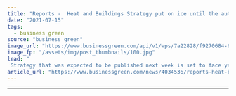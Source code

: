 ```yaml
---
title: "Reports -  Heat and Buildings Strategy put on ice until the autumn"
date: "2021-07-15"
tags: 
  - business green
source: "business green"
image_url: "https://www.businessgreen.com/api/v1/wps/7a22828/f9270684-6886-46e8-8d6f-6f4ccddb90c8/5/radiator-185x114.jpg"
image_fp: "/assets/img/post_thumbnails/100.jpg"
lead: "
 Strategy that was expected to be published next week is set to face yet more delays amid disagreements about costs, according to Sky News ..."
article_url: "https://www.businessgreen.com/news/4034536/reports-heat-buildings-strategy-ice-autumn"
---
```


---
